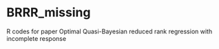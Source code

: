 # BRRR_missing
R codes for paper Optimal Quasi-Bayesian reduced rank regression with incomplete response
